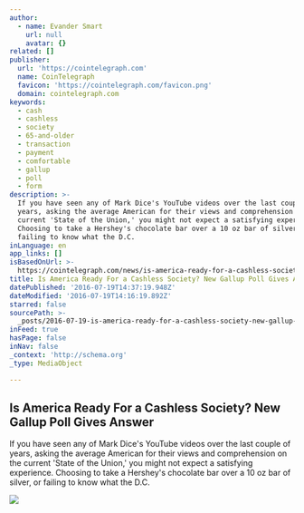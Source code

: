```yaml
---
author:
  - name: Evander Smart
    url: null
    avatar: {}
related: []
publisher:
  url: 'https://cointelegraph.com'
  name: CoinTelegraph
  favicon: 'https://cointelegraph.com/favicon.png'
  domain: cointelegraph.com
keywords:
  - cash
  - cashless
  - society
  - 65-and-older
  - transaction
  - payment
  - comfortable
  - gallup
  - poll
  - form
description: >-
  If you have seen any of Mark Dice's YouTube videos over the last couple of
  years, asking the average American for their views and comprehension on the
  current 'State of the Union,' you might not expect a satisfying experience.
  Choosing to take a Hershey's chocolate bar over a 10 oz bar of silver, or
  failing to know what the D.C.
inLanguage: en
app_links: []
isBasedOnUrl: >-
  https://cointelegraph.com/news/is-america-ready-for-a-cashless-society-new-gallup-poll-gives-answer
title: Is America Ready For a Cashless Society? New Gallup Poll Gives Answer
datePublished: '2016-07-19T14:37:19.948Z'
dateModified: '2016-07-19T14:16:19.892Z'
starred: false
sourcePath: >-
  _posts/2016-07-19-is-america-ready-for-a-cashless-society-new-gallup-poll-giv.md
inFeed: true
hasPage: false
inNav: false
_context: 'http://schema.org'
_type: MediaObject

---
```

<article style=""><h1>Is America Ready For a Cashless Society? New Gallup Poll Gives Answer</h1><p>If you have seen any of Mark Dice's YouTube videos over the last couple of years, asking the average American for their views and comprehension on the current 'State of the Union,' you might not expect a satisfying experience. Choosing to take a Hershey's chocolate bar over a 10 oz bar of silver, or failing to know what the D.C.</p><img src="https://cointelegraph.com/images/725_Ly9jb2ludGVsZWdyYXBoLmNvbS9zdG9yYWdlL3VwbG9hZHMvdmlldy80ODhhMzgxZWU2OTkyOTUyZGFkZDM4MzRjN2M0ZmRhMS5qcGc=.jpg" /></article>